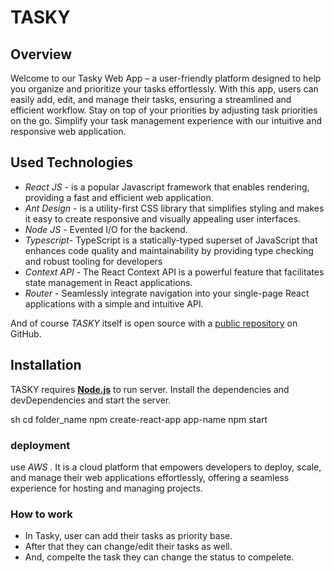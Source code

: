 # TASKY

## Overview

Welcome to our Tasky Web App – a user-friendly platform designed to help you organize and prioritize your tasks effortlessly. With this app, users can easily add, edit, and manage their tasks, ensuring a streamlined and efficient workflow. Stay on top of your priorities by adjusting task priorities on the go. Simplify your task management experience with our intuitive and responsive web application.

## Used Technologies

- _React JS_ - is a popular Javascript framework that enables rendering, providing a fast and efficient web application.
- _Ant Design_ - is a utility-first CSS library that simplifies styling and makes it easy to create responsive and visually appealing user interfaces.
- _Node JS_ - Evented I/O for the backend.
- _Typescript_- TypeScript is a statically-typed superset of JavaScript that enhances code quality and maintainability by providing type checking and robust tooling for developers
- _Context API_ - The React Context API is a powerful feature that facilitates state management in React applications.
- _Router_ - Seamlessly integrate navigation into your single-page React applications with a simple and intuitive API.

And of course _TASKY_ itself is open source with a [public repository](https://github.com/sid1213/tasky) on GitHub.

## Installation

TASKY requires **[Node.js](https://nodejs.org/)** to run server.
Install the dependencies and devDependencies and start the server.

sh
cd folder_name
npm create-react-app app-name
npm start

### deployment

use _AWS_ . It is a cloud platform that empowers developers to deploy, scale, and manage their web applications effortlessly, offering a seamless experience for hosting and managing projects.

### How to work

- In Tasky, user can add their tasks as priority base.
- After that they can change/edit their tasks as well.
- And, compelte the task they can change the status to compelete.
